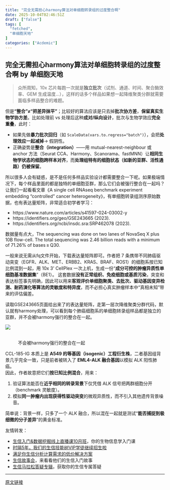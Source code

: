 ```yaml
---
title: "完全无需担心harmony算法对单细胞转录组的过度整合啊"
date: 2025-10-04T02:46:51Z
draft: ["false"]
tags: [
  "fetched",
  "单细胞天地"
]
categories: ["Acdemic"]
---
```

完全无需担心harmony算法对单细胞转录组的过度整合啊 by 单细胞天地
------
<div><section data-tool="mdnice编辑器" data-website="https://www.mdnice.com" data-pm-slice="0 0 []"><blockquote><p><span leaf="">众所周知，10x 芯片每跑一次就是</span><strong><span leaf="">独立批次</span></strong><span leaf="">（试剂、通道、时间、聚合酶效率、GEM 生成温度…），这样的话多个样品如果想一起降维聚类分群就需要面临多样品整合的难题。</span></p></blockquote><p data-tool="mdnice编辑器"><span leaf="">但是</span><strong><span leaf="">“整合”≠“把差异抹平”</span></strong><span leaf="">；比较好的算法应该是只去掉</span><strong><span leaf="">批次协方差</span></strong><span leaf="">，</span><strong><span leaf="">保留真实生物学协方差</span></strong><span leaf="">。比如处理前 vs 处理后这种</span><strong><span leaf="">成对/纵向设计</span></strong><span leaf="">，批次与生物学效应</span><strong><span leaf="">完全重叠</span></strong><span leaf="">，此时：</span></p><ul><li><section><span leaf="">如果先做</span><strong><span leaf="">暴力批次回归</span></strong><span leaf="">（如 </span><code><span leaf="">ScaleData(vars.to.regress="batch")</span></code><span leaf="">），会把</span><strong><span leaf="">处理效应一起减掉</span></strong><span leaf="">→ 假阴性。</span></section></li><li><section><span leaf="">正确姿势是</span><strong><span leaf="">整合（integration）</span></strong><span leaf="">——用 mutual-nearest-neighbour 或 anchor 方法（Seurat CCA、Harmony、Scanorama、fastMNN）让</span><strong><span leaf="">相同生物学状态的细胞跨样本对齐</span></strong><span leaf="">，而</span><strong><span leaf="">处理组特有的细胞状态（如新的亚群、活性通路）仍被保留</span></strong><span leaf="">。</span></section></li></ul><p data-tool="mdnice编辑器"><span leaf="">所以很多人会有疑惑，是不是任何多样品实验设计都需要整合一下呢。如果极端情况下，每个样品里面的都是独特的单细胞亚群，那么它们会被强行整合在一起吗？让我们一起看看文章《A single cell RNAseq benchmark experiment embedding “controlled” cancer heterogeneity》，有单细胞转录组测序原始数据，也有表达量矩阵，非常适合初学者学习：</span></p><ul><li><section><span leaf="">https://www.nature.com/articles/s41597-024-03002-y</span></section></li><li><section><span leaf="">https://identifiers.org/geo/GSE243665 (2023).</span></section></li><li><section><span leaf="">https://identifiers.org/ncbi/insdc.sra:SRP462078 (2023).</span></section></li></ul><p data-tool="mdnice编辑器"><span leaf="">数据量有点大，The sequencing was done on two lanes of NovaSeq X plus 10B flow-cell. The total sequencing was 2.46 billion reads with a minimum of 71.26% of bases ≥ Q30.</span></p><p data-tool="mdnice编辑器"><span leaf="">一般来说无需从fq文件开始，下载表达量矩阵即可。作者把 7 条携带不同肺癌驱动突变（EGFR、ALK、MET、ERBB2、KRAS、BRAF、ROS1）的细胞系按已知比例混到一起，用 10x 3' CellPlex 一次上机，生成一份“</span><strong><span leaf="">成分可控的肿瘤异质性单细胞基准数据集</span></strong><span leaf="">”（BE1）。 这套数据</span><strong><span leaf="">没有正常组织、免疫细胞或基质污染</span></strong><span leaf="">，突变和表达标签事先明确，因此可以用来</span><strong><span leaf="">客观评价单细胞聚类、去批次、驱动基因变异检测、耐药演化等算法的灵敏度和特异度</span></strong><span leaf="">，而不必担心真实肿瘤样本中“真相未知”带来的评估偏差。</span></p><p data-tool="mdnice编辑器"><span leaf="">读取GSE243665页面给出来了的表达量矩阵，走第一层次降维聚类分群代码，默认就有harmony处理，可以看到每个肺癌细胞系的单细胞转录组样品都是独立的亚群，并不会被harmony强行的整合在一起。</span></p><section nodeleaf=""><img data-imgfileid="100049254" data-s="300,640" data-src="https://mmbiz.qpic.cn/mmbiz_png/siaia0BDGJdjSJQ6EGicyjkYAmkibcDwC8mFExyrXR23wicXghvMnAodO8G74Je1MyZ1a5vq4icE1WpnjKGpBrSdpIAQ/640?wx_fmt=png&amp;from=appmsg" data-type="png" type="block" src="https://mmbiz.qpic.cn/mmbiz_png/siaia0BDGJdjSJQ6EGicyjkYAmkibcDwC8mFExyrXR23wicXghvMnAodO8G74Je1MyZ1a5vq4icE1WpnjKGpBrSdpIAQ/640?wx_fmt=png&amp;from=appmsg"></section><figure data-tool="mdnice编辑器"><span leaf=""><br></span><figcaption><span leaf="">不会被harmony强行的整合在一起</span></figcaption></figure><p data-tool="mdnice编辑器"><span leaf="">CCL-185-IG 本质上是 </span><strong><span leaf="">A549 的等基因（isogenic）工程衍生株</span></strong><span leaf="">，二者基因组背景几乎完全一致，只是前者被转入了 </span><strong><span leaf="">EML4-ALK 融合基因</span></strong><span leaf="">以模拟 ALK 阳性肺癌。</span><br><span leaf="">因此，作者故意把它们</span><strong><span leaf="">按已知比例混合</span></strong><span leaf="">，用来：</span></p><ol><li><section><span leaf="">验证算法能否在</span><strong><span leaf="">近乎相同的转录背景</span></strong><span leaf="">下仅凭借 ALK 信号把两群细胞分开（benchmark 灵敏度）。</span></section></li><li><section><span leaf="">模拟</span><strong><span leaf="">同一肿瘤内出现获得性驱动突变</span></strong><span leaf="">的微观异质性，而不引入其他遗传背景噪音。</span></section></li></ol><p data-tool="mdnice编辑器"><span leaf="">简单说：背景一样，只多了一个 ALK 融合，所以混在一起就是测试“</span><strong><span leaf="">能否捕捉到极细微的分子差异</span></strong><span leaf="">”的黄金标准。</span></p><section data-tool="mdnice编辑器" data-website="https://www.mdnice.com" data-pm-slice="0 0 []"><p data-tool="mdnice编辑器"><span leaf="">友情转发：</span></p></section><ul><li><section><span leaf=""><a target="_blank" href="https://mp.weixin.qq.com/s?__biz=MzAxMDkxODM1Ng==&amp;mid=2247545889&amp;idx=1&amp;sn=b7b37a458eead4645137126753d58c34&amp;scene=21#wechat_redirect" textvalue="生信入门&amp;数据挖掘线上直播课10月班" data-itemshowtype="0" linktype="text" data-linktype="2"><span textstyle="">生信入门&amp;数据挖掘线上直播课10月班</span></a><span textstyle="">，你的生物信息学入门课</span></span></section></li><li><section><span leaf=""><a target="_blank" href="https://mp.weixin.qq.com/s?__biz=MzAxMDkxODM1Ng==&amp;mid=2247525079&amp;idx=1&amp;sn=0b997af16a58195b4192691373048fd5&amp;scene=21#wechat_redirect" textvalue="时隔5年，我们的生信技能树VIP学徒继续招生啦" data-itemshowtype="0" linktype="text" data-linktype="2"><span textstyle="">时隔5年，我们的生信技能树VIP学徒继续招生啦</span></a></span></section></li><li><section><span leaf=""><a target="_blank" href="https://mp.weixin.qq.com/s?__biz=MzUzMTEwODk0Ng==&amp;mid=2247530048&amp;idx=1&amp;sn=28aa7bbd5e00521f79e074496a5f5d66&amp;scene=21#wechat_redirect" textvalue="满足你生信分析计算需求的低价解决方案" data-itemshowtype="0" linktype="text" data-linktype="2">满足你生信分析计算需求的低价解决方案</a></span></section></li><li><section><span leaf=""><a target="_blank" href="https://mp.weixin.qq.com/mp/appmsgalbum?__biz=MzAxMDkxODM1Ng==&amp;action=getalbum&amp;album_id=1679199708449144836&amp;scene=173&amp;subscene=207&amp;sessionid=1745492310&amp;enterid=1745492314&amp;from_msgid=2247541298&amp;from_itemidx=1&amp;count=3&amp;nolastread=1#wechat_redirect" textvalue="生信故事会" data-itemshowtype="0" linktype="text" data-linktype="2">生信故事会</a>，来看看他们的生信入门故事</span></section></li><li><section><span leaf=""><a target="_blank" href="https://mp.weixin.qq.com/mp/appmsgalbum?__biz=MzAxMDkxODM1Ng==&amp;action=getalbum&amp;album_id=3690970204957147140&amp;scene=173&amp;subscene=207&amp;sessionid=1745066271&amp;enterid=1745066274&amp;from_msgid=2247540702&amp;from_itemidx=1&amp;count=3&amp;nolastread=1#wechat_redirect" textvalue="生信马拉松答疑专辑" data-itemshowtype="0" linktype="text" data-linktype="2">生信马拉松答疑专辑</a>，获取你的生信专属答疑</span></section></li></ul></section><p><mp-style-type data-value="3"></mp-style-type></p></div>  
<hr>
<a href="https://mp.weixin.qq.com/s/vvU_8vydgQYwo0seVglwAw",target="_blank" rel="noopener noreferrer">原文链接</a>
